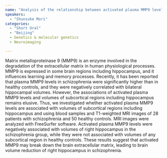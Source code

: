 ```yaml
---
name: "Analysis of the relationship between activated plasma MMP9 levels and volumes of subcortical regions."
speakers:
  - "Shunsuke Mori"
categories:
  - "Short Oral"
  - "Beijing"
  - Genetics & molecular genetics
  - Neuroimaging

---
```


Matrix metalloproteinase 9 (MMP9) is an enzyme involved in the degradation of the extracellular matrix in human physiological processes. MMP9 is expressed in some brain regions including hippocampus, and it influences learning and memory processes. Recently, it has been reported that plasma MMP9 levels in schizophrenia were significantly higher than in healthy controls, and they were negatively correlated with bilateral hippocampal volumes. However, the associations of activated plasma MMP9 levels and volumes of subcortical regions including hippocampus remains elusive. Thus, we investigated whether activated plasma MMP9 levels are associated with volumes of subcortical regions including hippocampus and using blood samples and T1-weighted MRI images of 28 patients with schizophrenia and 50 healthy controls. MRI images were analyzed with FreeSurfer software. Activated plasma MMP9 levels were negatively associated with volumes of right hippocampus in the schizophrenia group, while they were not associated with volumes of any subcortical region in healthy controls. These results suggest that activated MMP9 may break down the brain extracellular matrix, leading to brain volume reduction of right hippocampus in schizophrenia.
